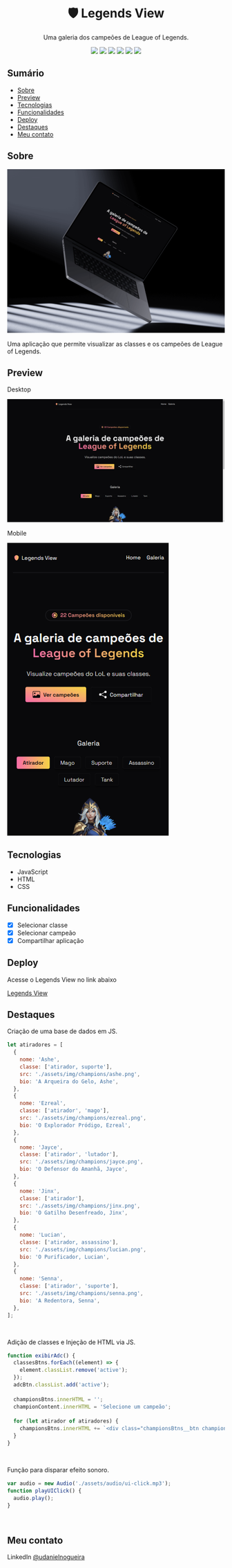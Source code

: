 <div align="center">
  <h1>🛡️ Legends View</h1>
  <p>Uma galeria dos campeões de League of Legends.</p>
  <img src="https://img.shields.io/github/languages/count/udanielnogueira/legends-view">
  <img src="https://img.shields.io/github/languages/top/udanielnogueira/legends-view">
  <img src="https://img.shields.io/github/languages/code-size/udanielnogueira/legends-view">
  <img src="https://img.shields.io/github/last-commit/udanielnogueira/legends-view">
  <img src="https://img.shields.io/github/deployments/udanielnogueira/legends-view/github-pages">
  <img src="https://img.shields.io/badge/responsive-yes-ff69b4">
</div>

## Sumário

- [Sobre](#about)
- [Preview](#preview)
- [Tecnologias](#built-with)
- [Funcionalidades](#key-features)
- [Deploy](#deploy)
- [Destaques](#highlights)
- [Meu contato](#contact)

<h2 id="about">Sobre</h2>

<img src="./assets/img/desktop-mockup.png">

Uma aplicação que permite visualizar as classes e os campeões de League of Legends.

<h2 id="preview">Preview</h2>

Desktop

![Desktop Preview](./assets/img/desktop-preview.png 'Desktop Preview')

Mobile

<img src="./assets/img/mobile-preview.png">

<h2 id="built-with">Tecnologias</h2>

- JavaScript
- HTML
- CSS

<h2 id="key-features">Funcionalidades</h2>

- [x] Selecionar classe
- [x] Selecionar campeão
- [x] Compartilhar aplicação

<h2 id="deploy">Deploy</h2>

Acesse o Legends View no link abaixo

[Legends View](https://udanielnogueira.github.io/legends-view/)

<h2 id="highlights">Destaques</h2>

Criação de uma base de dados em JS.

```js
let atiradores = [
  {
    nome: 'Ashe',
    classe: ['atirador, suporte'],
    src: './assets/img/champions/ashe.png',
    bio: 'A Arqueira do Gelo, Ashe',
  },
  {
    nome: 'Ezreal',
    classe: ['atirador', 'mago'],
    src: './assets/img/champions/ezreal.png',
    bio: 'O Explorador Pródigo, Ezreal',
  },
  {
    nome: 'Jayce',
    classe: ['atirador', 'lutador'],
    src: './assets/img/champions/jayce.png',
    bio: 'O Defensor do Amanhã, Jayce',
  },
  {
    nome: 'Jinx',
    classe: ['atirador'],
    src: './assets/img/champions/jinx.png',
    bio: 'O Gatilho Desenfreado, Jinx',
  },
  {
    nome: 'Lucian',
    classe: ['atirador, assassino'],
    src: './assets/img/champions/lucian.png',
    bio: 'O Purificador, Lucian',
  },
  {
    nome: 'Senna',
    classe: ['atirador', 'suporte'],
    src: './assets/img/champions/senna.png',
    bio: 'A Redentora, Senna',
  },
];
```

<br>

Adição de classes e Injeção de HTML via JS.

```js
function exibirAdc() {
  classesBtns.forEach((element) => {
    element.classList.remove('active');
  });
  adcBtn.classList.add('active');

  championsBtns.innerHTML = '';
  championContent.innerHTML = 'Selecione um campeão';

  for (let atirador of atiradores) {
    championsBtns.innerHTML += `<div class="championsBtns__btn championsBtns__adc" onclick="playUIClick(), exibirAdcImg(this)">${atirador.nome}</div>`;
  }
}
```

<br>

Função para disparar efeito sonoro.

```js
var audio = new Audio('./assets/audio/ui-click.mp3');
function playUIClick() {
  audio.play();
}
```

<br>

<h2 id="contact">Meu contato</h2>

LinkedIn [@udanielnogueira](https://www.linkedin.com/in/udanielnogueira/)
